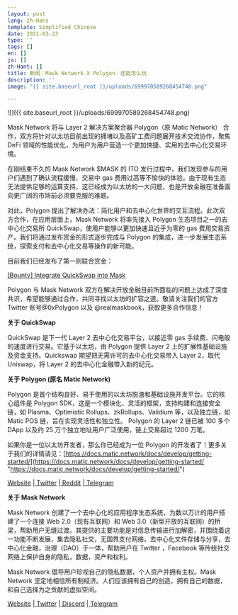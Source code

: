 ```yaml
---
layout: post
lang: zh-Hans
template: Simplified Chinese
date: 2021-03-23
type: ''
tags: []
en: []
ja: []
zh-Hant: []
title: 新闻｜Mask Network X Polygon：还能怎么玩
description: ''
image: "{{ site.baseurl_root }}/uploads/699970589268454748.png"

---
```

![]({{ site.baseurl_root }}/uploads/699970589268454748.png)

Mask Network 将与 Layer 2 解决方案聚合器 Polygon（原 Matic Network） 合作，双方将针对以太坊目前出现的拥堵以及高矿工费问题展开技术交流协作，聚焦 DeFi 领域的性能优化，为用户为用户营造一个更加快捷、实用的去中心化交易环境。

在刚结束不久的 Mask Network $MASK 的 ITO 发行过程中，我们发现参与的用户们遇到了确认流程缓慢、交易中 gas 费用过高等不愉快的体验。由于现有生态无法提供足够的运算支持，这已经成为以太坊的一大问题，也是开放金融在准备面向更广阔的市场前必须要克服的难题。

对此，Polygon 提出了解决办法：简化用户和去中心化世界的交互流程。此次双方合作，在应用层面上，Mask Network 将率先接入 Polygon 生态项目之一的去中心化交易所 QuickSwap，使用户能够以更加快速且近乎为零的 gas 费用交易资产。我们将通过发布赏金的形式逐步完成与 Polygon 的集成，进一步发展生态系统，探索支付和去中心化交易等操作的新可能。

目前我们已经发布了第一则联合赏金：

[\[Bounty\] Integrate QuickSwap into Mask](https://gitcoin.co/issue/DimensionDev/Maskbook/2645/100025307)

Polygon 与 Mask Network 双方在解决开放金融目前所面临的问题上达成了深度共识，希望能够通过合作，共同寻找以太坊的扩容之道。敬请关注我们的官方 Twitter 账号@0xPolygon 以及 @realmaskbook，获取更多合作信息！

**关于 QuickSwap**

QuickSwap 是下一代 Layer 2 去中心化交易平台，以接近零 gas 手续费、闪电般的速度进行交易。它基于以太坊，由 Polygon 提供 Layer 2 上的扩展性基础设施及资金支持。Quickswap 期望把无需许可的去中心化交易带入 Layer 2，取代 Uniswap，将 Layer 2 的去中心化金融带入新的纪元。

**关于 Polygon (原名 Matic Network)**

Polygon 是首个结构良好、易于使用的以太坊脱渣和基础设施开发平台。它的核心组件是 Polygon SDK，这是一个模块化、灵活的框架，支持构建和连接安全链，如 Plasma、Optimistic Rollups、zkRollups、Validium 等，以及独立链，如 Matic POS 链，旨在实现灵活性和独立性。 Polygon 的 Layer 2 链已被 100 多个 DApp 以及约 25 万个独立地址用户广泛使用，链上交易超过 1200 万笔。

如果你是一位以太坊开发者，那么你已经成为一位 Polygon 的开发者了！更多关于我们的详情请见：[https://docs.matic.network/docs/develop/getting-started/](https://docs.matic.network/docs/develop/getting-started/ "https://docs.matic.network/docs/develop/getting-started/")

[Website](https://polygon.technology/) |[ Twitter](https://twitter.com/0xpolygon) |[ Reddit](https://www.reddit.com/r/maticnetwork/) |[ Telegram](https://t.me/maticnetwork)

**关于 Mask Network**

Mask Network 创建了一个去中心化的应用程序生态系统，为数以万计的用户搭建了一个连接 Web 2.0（现有互联网）和 Web 3.0（新型开放的互联网）的桥梁，帮助用户无缝过渡。其提供的主要功能是对信息传输进行加解密，并围绕着这一功能不断发展，集去隐私社交，无国界支付网络，去中心化文件存储与分享，去中心化金融，治理（DAO）于一体，帮助用户在 Twitter ，Facebook 等传统社交网络上保护自身的隐私，数据，资产和权利。

Mask Network 倡导用户珍视自己的隐私数据，个人资产并拥有主权。Mask Network 坚定地相信所有制经济。人们应该拥有自己的创造，拥有自己的数据，和自己选择为之贡献的虚拟空间。

[Website](https://mask.io/) |[ Twitter](https://twitter.com/realmaskbook) |[ ](https://www.reddit.com/r/maticnetwork/)[Discord](http://discord.gg/4SVXvj7) |[ Telegram](https://t.me/masknetwork_cn)